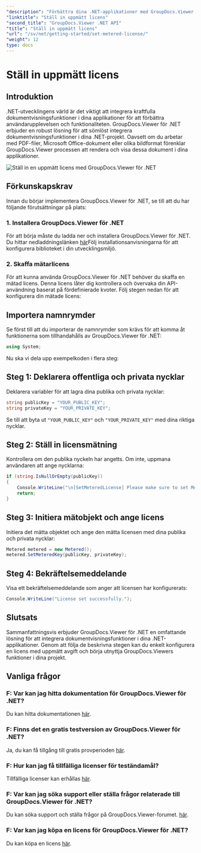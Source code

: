 ```yaml
---
"description": "Förbättra dina .NET-applikationer med GroupDocs.Viewer för sömlös dokumentvisning. Integrera enkelt dokumentrenderingsfunktioner i dina projekt."
"linktitle": "Ställ in uppmätt licens"
"second_title": "GroupDocs.Viewer .NET API"
"title": "Ställ in uppmätt licens"
"url": "/sv/net/getting-started/set-metered-license/"
"weight": 12
type: docs
---
```

# Ställ in uppmätt licens

## Introduktion
.NET-utvecklingens värld är det viktigt att integrera kraftfulla dokumentvisningsfunktioner i dina applikationer för att förbättra användarupplevelsen och funktionaliteten. GroupDocs.Viewer för .NET erbjuder en robust lösning för att sömlöst integrera dokumentvisningsfunktioner i dina .NET-projekt. Oavsett om du arbetar med PDF-filer, Microsoft Office-dokument eller olika bildformat förenklar GroupDocs.Viewer processen att rendera och visa dessa dokument i dina applikationer.

![Ställ in en uppmätt licens med GroupDocs.Viewer för .NET](/viewer/getting-started/set-metered-license.png)

## Förkunskapskrav
Innan du börjar implementera GroupDocs.Viewer för .NET, se till att du har följande förutsättningar på plats:
### 1. Installera GroupDocs.Viewer för .NET
För att börja måste du ladda ner och installera GroupDocs.Viewer för .NET. Du hittar nedladdningslänken [här](https://releases.groupdocs.com/viewer/net/)Följ installationsanvisningarna för att konfigurera biblioteket i din utvecklingsmiljö.
### 2. Skaffa mätarlicens
För att kunna använda GroupDocs.Viewer för .NET behöver du skaffa en mätad licens. Denna licens låter dig kontrollera och övervaka din API-användning baserat på fördefinierade kvoter. Följ stegen nedan för att konfigurera din mätade licens:

## Importera namnrymder
Se först till att du importerar de namnrymder som krävs för att komma åt funktionerna som tillhandahålls av GroupDocs.Viewer för .NET:
```csharp
using System;
```

Nu ska vi dela upp exempelkoden i flera steg:
## Steg 1: Deklarera offentliga och privata nycklar
Deklarera variabler för att lagra dina publika och privata nycklar:
```csharp
string publicKey = "YOUR_PUBLIC_KEY";
string privateKey = "YOUR_PRIVATE_KEY";
```
Se till att byta ut `"YOUR_PUBLIC_KEY"` och `"YOUR_PRIVATE_KEY"` med dina riktiga nycklar.
## Steg 2: Ställ in licensmätning
Kontrollera om den publika nyckeln har angetts. Om inte, uppmana användaren att ange nycklarna:
```csharp
if (string.IsNullOrEmpty(publicKey))
{
    Console.WriteLine("\n[SetMeteredLicense] Please make sure to set Metered keys. Learn more at https://purchase.groupdocs.com/faqs/licensing/metered.");
    return;
}
```
## Steg 3: Initiera mätobjekt och ange licens
Initiera det mätta objektet och ange den mätta licensen med dina publika och privata nycklar:
```csharp
Metered metered = new Metered();
metered.SetMeteredKey(publicKey, privateKey);
```
## Steg 4: Bekräftelsemeddelande
Visa ett bekräftelsemeddelande som anger att licensen har konfigurerats:
```csharp
Console.WriteLine("License set successfully.");
```

## Slutsats
Sammanfattningsvis erbjuder GroupDocs.Viewer för .NET en omfattande lösning för att integrera dokumentvisningsfunktioner i dina .NET-applikationer. Genom att följa de beskrivna stegen kan du enkelt konfigurera en licens med uppmätt avgift och börja utnyttja GroupDocs.Viewers funktioner i dina projekt.
## Vanliga frågor
### F: Var kan jag hitta dokumentation för GroupDocs.Viewer för .NET?
Du kan hitta dokumentationen [här](https://tutorials.groupdocs.com/viewer/net/).
### F: Finns det en gratis testversion av GroupDocs.Viewer för .NET?
Ja, du kan få tillgång till gratis provperioden [här](https://releases.groupdocs.com/).
### F: Hur kan jag få tillfälliga licenser för teständamål?
Tillfälliga licenser kan erhållas [här](https://purchase.groupdocs.com/temporary-license/).
### F: Var kan jag söka support eller ställa frågor relaterade till GroupDocs.Viewer för .NET?
Du kan söka support och ställa frågor på GroupDocs.Viewer-forumet. [här](https://forum.groupdocs.com/c/viewer/9).
### F: Var kan jag köpa en licens för GroupDocs.Viewer för .NET?
Du kan köpa en licens [här](https://purchase.groupdocs.com/buy).